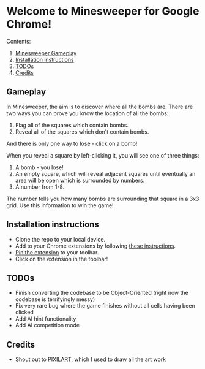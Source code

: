 # Welcome to Minesweeper for Google Chrome!

Contents:
1. [Minesweeper Gameplay](#gameplay)
2. [Installation instructions](#installation-instructions)
3. [TODOs](#todos)
4. [Credits](#credits)

## Gameplay

In Minesweeper, the aim is to discover where all the bombs are. There are two ways you can prove you know the location of all the bombs: 
1. Flag all of the squares which contain bombs.
2. Reveal all of the squares which don't contain bombs.

And there is only one way to lose - click on a bomb!

When you reveal a square by left-clicking it, you will see one of three things:
1. A bomb - you lose!
2. An empty square, which will reveal adjacent squares until eventually an area will be open which is surrounded by numbers.
3. A number from 1-8.

The number tells you how many bombs are surrounding that square in a 3x3 grid. Use this information to win the game!

## Installation instructions
- Clone the repo to your local device.
- Add to your Chrome extensions by following [these instructions](https://developer.chrome.com/docs/extensions/get-started/tutorial/hello-world#load-unpacked).
- [Pin the extension](https://developer.chrome.com/docs/extensions/get-started/tutorial/hello-world#pin_the_extension) to your toolbar.
- Click on the extension in the toolbar!

## TODOs
- Finish converting the codebase to be Object-Oriented (right now the codebase is terrifyingly messy)
- Fix very rare bug where the game finishes without all cells having been clicked
- Add AI hint functionality
- Add AI competition mode

## Credits
- Shout out to [PIXILART](https://www.pixilart.com/draw), which I used to draw all the art work